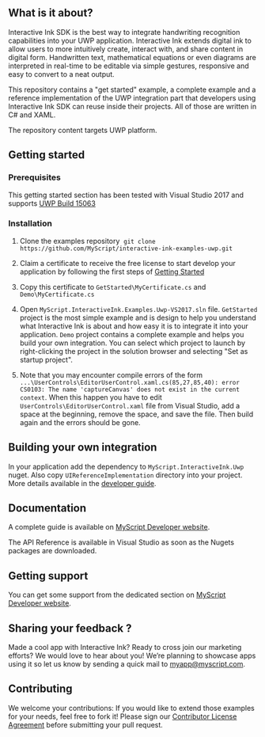 ## What is it about?

Interactive Ink SDK is the best way to integrate handwriting recognition capabilities into your UWP application. Interactive Ink extends digital ink to allow users to more intuitively create, interact with, and share content in digital form. Handwritten text, mathematical equations or even diagrams are interpreted in real-time to be editable via simple gestures, responsive and easy to convert to a neat output.

This repository contains a "get started" example, a complete example and a reference implementation of the UWP integration part that developers using Interactive Ink SDK can reuse inside their projects. All of those are written in C# and XAML.

The repository content targets UWP platform.

## Getting started

### Prerequisites
This getting started section has been tested with Visual Studio 2017 and supports [UWP Build 15063](https://docs.microsoft.com/en-us/windows/uwp/updates-and-versions/choose-a-uwp-version)

### Installation

1. Clone the examples repository  `git clone https://github.com/MyScript/interactive-ink-examples-uwp.git`

2. Claim a certificate to receive the free license to start develop your application by following the first steps of [Getting Started](https://developer.myscript.com/getting-started)

3. Copy this certificate to `GetStarted\MyCertificate.cs` and `Demo\MyCertificate.cs`

4. Open `MyScript.InteractiveInk.Examples.Uwp-VS2017.sln` file. `GetStarted` project is the most simple example and is design to help you understand what Interactive Ink is about and how easy it is to integrate it into your application. `Demo` project contains a complete example and helps you build your own integration. You can select which project to launch by right-clicking the project in the solution browser and selecting "Set as startup project".

5. Note that you may encounter compile errors of the form `...\UserControls\EditorUserControl.xaml.cs(85,27,85,40): error CS0103: The name 'captureCanvas' does not exist in the current context`. When this happen you have to edit `UserControls\EditorUserControl.xaml` file from Visual Studio, add a space at the beginning, remove the space, and save the file. Then build again and the errors should be gone.

## Building your own integration

In your application add the dependency to `MyScript.InteractiveInk.Uwp` nuget. Also copy `UIReferenceImplementation` directory into your project. More details available in the [developer guide](https://developer.myscript.com/docs/interactive-ink/latest/windows/).

## Documentation

A complete guide is available on [MyScript Developer website](https://developer.myscript.com/docs/interactive-ink/latest/windows/).

The API Reference is available in Visual Studio as soon as the Nugets packages are downloaded.

## Getting support

You can get some support from the dedicated section on [MyScript Developer website](https://devportal.corp.myscript.com/support/).

## Sharing your feedback ?

Made a cool app with Interactive Ink? Ready to cross join our marketing efforts? We would love to hear about you!
We’re planning to showcase apps using it so let us know by sending a quick mail to [myapp@myscript.com](mailto://myapp@myscript.com).

## Contributing

We welcome your contributions:
If you would like to extend those examples for your needs, feel free to fork it!
Please sign our [Contributor License Agreement](CONTRIBUTING.md) before submitting your pull request.
